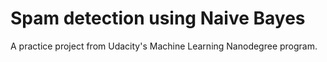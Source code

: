 # Spam detection using Naive Bayes
A practice project from Udacity's Machine Learning Nanodegree program. 
